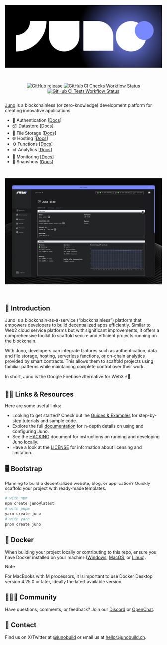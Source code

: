 <div align="center" style="display:flex;flex-direction:column;">
  <a href="https://juno.build/">
    <img src="https://github.com/junobuild/juno/raw/main/src/frontend/static/images/juno_logo.png" width="100%" alt="Juno" role="presentation"/>
  </a>

  <br />
  <br />

[![GitHub release](https://img.shields.io/github/release/junobuild/juno/all?logo=GitHub&style=flat-square&color=7888ff)](https://github.com/junobuild/juno/releases/latest)
[![GitHub CI Checks Workflow Status](https://img.shields.io/github/actions/workflow/status/junobuild/juno/checks.yml?logo=github&label=CI%20checks&style=flat-square)](https://github.com/junobuild/juno/actions/workflows/checks.yml)
[![GitHub CI Tests Workflow Status](https://img.shields.io/github/actions/workflow/status/junobuild/juno/tests.yml?logo=github&label=CI%20tests&style=flat-square)](https://github.com/junobuild/juno/actions/workflows/tests.yml)

</div>

[Juno] is a blockchainless (or zero-knowledge) development platform for creating innovative applications.

- 🔑 Authentication [[Docs](https://juno.build/docs/build/authentication)]
- 📦 Datastore [[Docs](https://juno.build/docs/build/datastore)]
- 📂 File Storage [[Docs](https://juno.build/docs/build/storage)]
- 🌐 Hosting [[Docs](https://juno.build/docs/build/hosting)]
- ⚙️ Functions [[Docs](https://juno.build/docs/build/functions)]
- 📊 Analytics [[Docs](https://juno.build/docs/build/analytics)]
- 👀 Monitoring [[Docs](https://juno.build/docs/management/monitoring)]
- 💾 Snapshots [[Docs](https://juno.build/docs/management/snapshots)]

<br />

![A screenshot of the Juno Console](./src/frontend/static/images/console_screenshot.png)

<br />

## 🚀 Introduction

Juno is a blockchain-as-a-service (“blockchainless”) platform that empowers developers to build decentralized apps efficiently. Similar to Web2 cloud service platforms but with significant improvements, it offers a comprehensive toolkit to scaffold secure and efficient projects running on the blockchain.

With Juno, developers can integrate features such as authentication, data and file storage, hosting, serverless functions, or on-chain analytics provided by smart contracts. This allows them to scaffold projects using familiar patterns while maintaining complete control over their work.

In short, Juno is the Google Firebase alternative for Web3 ⚡️🤯.

## 💁‍♂️️ Links & Resources

Here are some useful links:

- Looking to get started? Check out the [Guides & Examples](https://juno.build/docs/category/guides-and-examples) for step-by-step tutorials and sample code.
- Explore the full [documentation](https://juno.build) for in-depth details on using and configuring Juno.
- See the [HACKING](HACKING.md) document for instructions on running and developing Juno locally.
- Have a look at the [LICENSE](LICENSE.md) for information about licensing and limitation.

## 🖥️ Bootstrap

Planning to build a decentralized website, blog, or application? Quickly scaffold your project with ready-made templates.

```bash
# with npm
npm create juno@latest
# with pnpm
yarn create juno
# with yarn
pnpm create juno
```

## 🐳 Docker

When building your project locally or contributing to this repo, ensure you have Docker installed on your machine ([Windows](https://docs.docker.com/desktop/install/windows-install/), [MacOS](https://docs.docker.com/desktop/install/mac-install/), or [Linux](https://docs.docker.com/desktop/install/linux-install/)).

> [!NOTE]
> For MacBooks with M processors, it is important to use Docker Desktop version 4.25.0 or later, ideally the latest available version.

## 🧑‍🤝‍🧑 Community

Have questions, comments, or feedback? Join our [Discord](https://discord.gg/wHZ57Z2RAG) or [OpenChat](https://oc.app/community/vxgpi-nqaaa-aaaar-ar4lq-cai/?ref=xanzv-uaaaa-aaaaf-aneba-cai).

## 💬 Contact

Find us on X/Twitter at [@junobuild](https://twitter.com/junobuild) or email us at [hello@junobuild.ch](mailto://hello@junobuild.ch).

[juno]: https://juno.build
